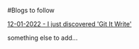 #Blogs to follow

<a href="./12-01-2022">12-01-2022 - I just discovered 'Git It Write'</a>

something else to add...